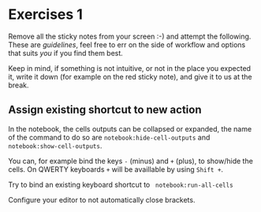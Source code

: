 # Exercises 1

Remove all the sticky notes from your screen :-) and attempt the following.
These are _guidelines_, feel free to err on the side of workflow and
options that suits _you_ if you find them best.

Keep in mind, if something is not intuitive, or not in the place you expected
it, write it down (for example on the red sticky note), and give it to us at the
break.


## Assign existing shortcut to new action

In the notebook, the cells outputs can be collapsed or expanded, the name of the command to do so are `notebook:hide-cell-outputs` and `notebook:show-cell-outputs`.

You can, for example bind the keys `-` (minus) and `+` (plus), to show/hide the cells. On QWERTY keyboards `+` will be availlable by using `Shift +`.

Try to bind an existing keyboard shortcut to ` notebook:run-all-cells`

Configure your editor to not automatically close brackets.